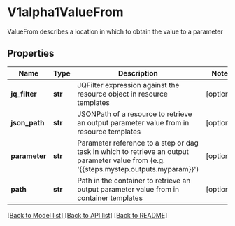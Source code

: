 # V1alpha1ValueFrom

ValueFrom describes a location in which to obtain the value to a parameter
## Properties
Name | Type | Description | Notes
------------ | ------------- | ------------- | -------------
**jq_filter** | **str** | JQFilter expression against the resource object in resource templates | [optional] 
**json_path** | **str** | JSONPath of a resource to retrieve an output parameter value from in resource templates | [optional] 
**parameter** | **str** | Parameter reference to a step or dag task in which to retrieve an output parameter value from (e.g. &#39;{{steps.mystep.outputs.myparam}}&#39;) | [optional] 
**path** | **str** | Path in the container to retrieve an output parameter value from in container templates | [optional] 

[[Back to Model list]](../README.md#documentation-for-models) [[Back to API list]](../README.md#documentation-for-api-endpoints) [[Back to README]](../README.md)


